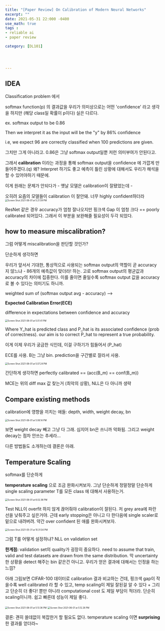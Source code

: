 ```yaml
---
title: "[Paper Review] On Calibration of Modern Neural Networks"
excerpt: ""
date: 2021-05-31 22:000 -0400
use_math: true
tags :
- reliable ai
- paper review

category: [DL101]




---
```




## IDEA

Classification problem 에서

softmax function(p) 의 결과값을 우리가 의미상으로는 어떤 'confidence' 라고 생각을 하지만 (해당 class일 확률이 p이다) 실은 다르다.  

ex. softmax output to be 0.86 

Then we interpret it as the input will be the "y" by 86% confidence 

i.e, we expect 96 are correctly classified when 100 predictions are given. 

그치만 그게 아니라고. 0.86은 그냥 softmax output일뿐 저런 의미부여가 안된다고. 

그래서 **calibration** 이라는 과정을 통해 softmax output을 confidence 에 가깝게 만들어주겠다.(q) 왜? Interpret 하기도 좋고 예측이 틀린 상황에 대해서도 우리가 해석을 할 수 있어야하기 때문에. 

이게 원래는 문제가 안되다가 - 옛날 모델은 calibration이 잘됐었는데 - 

오히려 요즘의 모델들이 calibration 이 잘안돼. 너무 highly confident하더라<img src="/Users/seungmi/Library/Application Support/typora-user-images/Screen Shot 2021-06-01 at 5.21.59 PM.png" alt="Screen Shot 2021-06-01 at 5.21.59 PM" style="zoom:50%;" />

ResNet 같은 경우 accuracy가 엄청 잘나오지만 핑크색 Gap 이 엄청 크다 == poorly calibrated 되어있다. 그래서 이 부분을 보완해줄 필요성이 두각 되었다. 



## how to measure miscalibration?

그럼 어떻게 miscalibration을 판단할 것인가?

단순하게 생각하면 

우리가 앞서서 기대한, 통상적으로 사용되는 softmax output의 역할이 곧 accuracy지 않느냐 - 86개의 예측값이 맞더라! 하는. 고로 softmax output의 평균값과 accuracy의 차이에 집중한다. 이를 줄이면 줄일수록 softmax output 값을 accuracy로 볼 수 있다는 의미기도 하니까. 

weighted sum of (softmax output avg - accuracy) --> 

**Expected Calibration Error(ECE)**

difference in expectations between confidence and accuracy



<img src="/Users/seungmi/Library/Application Support/typora-user-images/Screen Shot 2021-06-01 at 5.01.41 PM.png" alt="Screen Shot 2021-06-01 at 5.01.41 PM" style="zoom:50%;" />

Where Y_hat is predicted class and P_hat is its associated confidence (prob of correctness). our aim is to correct P_hat to represent a true probability. 

이게 이제 우리가 궁금한 식인데, 이걸 구하기가 힘들어서 (P_hat)

ECE를 사용. B는 그냥 bin. prediction을 구간별로 잘라서 사용.

<img src="/Users/seungmi/Library/Application Support/typora-user-images/Screen Shot 2021-06-01 at 5.07.24 PM.png" alt="Screen Shot 2021-06-01 at 5.07.24 PM" style="zoom:50%;" />

간단하게 생각하면 perfectly calibrated == (acc(B_m) == conf(B_m))

MCE는 위의 diff max 값 찾는거 (최악의 상황), NLL은 다 아니까 생략



## Compare existing methods

calibration에 영향을 끼치는 애들: depth, width, weight decay, bn



<img src="/Users/seungmi/Library/Application Support/typora-user-images/Screen Shot 2021-06-01 at 5.06.14 PM.png" alt="Screen Shot 2021-06-01 at 5.06.14 PM" style="zoom:50%;" />



보면 weight decay 빼고 그냥 다 그래. 심지어 bn은 쓰니까 악화됨. 그리고 weight decay는 점차 안쓰는 추세라...



다른 방법들도 소개하는데 결론은 아래. 



## Temperature Scaling

softmax를 단순하게 

**temperature scaling** 으로 조금 완화시켜보자. 그냥 단순하게 정말정말 단순하게 single scaling parameter T를 모든 class 에 대해서 사용하는거.  

<img src="/Users/seungmi/Library/Application Support/typora-user-images/Screen Shot 2021-06-01 at 6.02.36 PM.png" alt="Screen Shot 2021-06-01 at 6.02.36 PM" style="zoom:50%;" />

Test NLL이 overfit 하지 않게 끊어줘야 calibration이 잘된다. 저 grey area에 파란 선을 낮춰주고 싶은거야. 근데 early stopping은 아니고 다 한다음에 single scaler로 밑으로 내려버려. 약간 over confident 된 애를 완화시켜보자. 

<img src="/Users/seungmi/Library/Application Support/typora-user-images/Screen Shot 2021-05-31 at 10.31.04 PM.png" alt="Screen Shot 2021-05-31 at 10.31.04 PM" style="zoom:50%;" />



그럼 T를 어떻게 설정하냐? NLL on validation set

**한계점:** validation set의 quality가 굉장히 중요하다. need to assume that train, valid and test datasets are drawn from the same distribution. 막 uncertainty 한 상황을 detect 해주는 bin 같은건 아니고. 우리가 얻은 결과에 대해서는 인정을 하는 느낌?

아래 그림보면 CIFAR-100 데이터로 calibration 결과 비교하는 건데, 핑크색 gap이 작을수록 well calibrated 라 할 수 있고, temp scaling이 제일 잘된걸 알 수 있다 + 그리고 단순히 더 좋다! 뿐만 아니라 computational cost 도 제일 부담이 적더라. 단순히 scaling이니까. 쉽고 빠른데 성능이 제일 좋다.



<img src="/Users/seungmi/Library/Application Support/typora-user-images/Screen Shot 2021-06-01 at 5.13.36 PM.png" alt="Screen Shot 2021-06-01 at 5.13.36 PM" style="zoom:50%;" />

 



<img src="/Users/seungmi/Library/Application Support/typora-user-images/Screen Shot 2021-06-01 at 5.12.26 PM.png" alt="Screen Shot 2021-06-01 at 5.12.26 PM" style="zoom:50%;" />



결론: 괜히 쓸데없이 복잡한거 할 필요도 없다. temperature scaling 이면 **surprising** 한 결과를 얻더라~